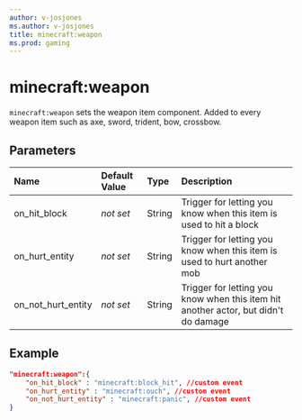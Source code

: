 ```yaml
---
author: v-josjones
ms.author: v-josjones
title: minecraft:weapon
ms.prod: gaming
---
```


# minecraft:weapon

`minecraft:weapon` sets the weapon item component. Added to every weapon item such as axe, sword, trident, bow, crossbow.

## Parameters

|Name |Default Value  |Type  |Description  |
|:----------|:----------|:----------|:----------|
|on_hit_block|*not set*| String|Trigger for letting you know when this item is used to hit a block|
|on_hurt_entity|*not set*| String|Trigger for letting you know when this item is used to hurt another mob|
|on_not_hurt_entity|*not set*| String|Trigger for letting you know when this item hit another actor, but didn't do damage|

## Example

```json
"minecraft:weapon":{
    "on_hit_block" : "minecraft:block_hit", //custom event
    "on_hurt_entity" : "minecraft:ouch", //custom event
    "on_not_hurt_entity" : "minecraft:panic", //custom event
}
```
